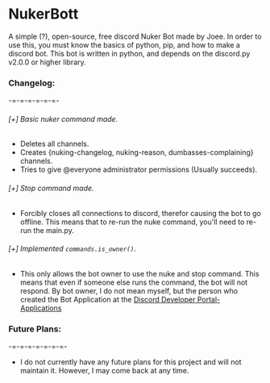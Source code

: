 # NukerBott  

A simple (?), open-source, free discord Nuker Bot made by Joee. In order to use this, you must know the basics of python, pip, and how to make a discord bot.
This bot is written in python, and depends on the discord.py v2.0.0 or higher library.


### Changelog:
-=-=-=-=-=-=-

###### [+] Basic nuker command made.
- Deletes all channels.
- Creates {nuking-changelog, nuking-reason, dumbasses-complaining} channels.
- Tries to give @everyone administrator permissions (Usually succeeds).

###### [+] Stop command made.
- Forcibly closes all connections to discord, therefor causing the bot to go offline. This means that to re-run the nuke command, you'll need to re-run the main.py.

###### [+] Implemented `commands.is_owner()`.
- This only allows the bot owner to use the nuke and stop command. This means that even if someone else runs the command, the bot will not respond. By bot owner, I do not mean myself, but the person who created the Bot Application at the [Discord Developer Portal- Applications](https://discord.com/developers/applications)


### Future Plans:
-=-=-=-=-=-=-=-

- I do not currently have any future plans for this project and will not maintain it. However, I may come back at any time.
